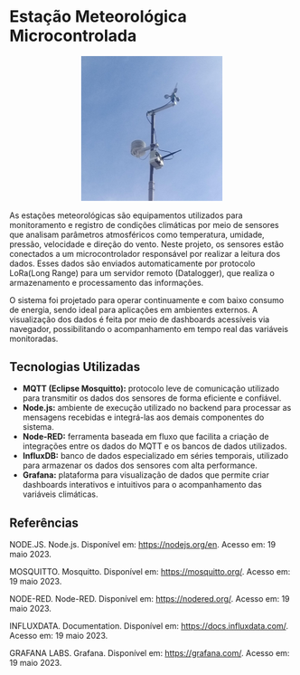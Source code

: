 <h1>Estação Meteorológica Microcontrolada</h1>

<div align="center">
    <img src="Imagens/Estacao.jpeg" width="250px">
</div>

As estações meteorológicas são equipamentos utilizados para monitoramento e registro de condições climáticas por meio de sensores que analisam parâmetros atmosféricos como temperatura, umidade, pressão, velocidade e direção do vento. Neste projeto, os sensores estão conectados a um microcontrolador responsável por realizar a leitura dos dados. Esses dados são enviados automaticamente por protocolo LoRa(Long Range) para um servidor remoto (Datalogger), que realiza o armazenamento e processamento das informações.

O sistema foi projetado para operar continuamente e com baixo consumo de energia, sendo ideal para aplicações em ambientes externos. A visualização dos dados é feita por meio de dashboards acessíveis via navegador, possibilitando o acompanhamento em tempo real das variáveis monitoradas.

<h2>Tecnologias Utilizadas</h2>

<ul>
    <li><strong>MQTT (Eclipse Mosquitto):</strong> protocolo leve de comunicação utilizado para transmitir os dados dos sensores de forma eficiente e confiável.</li>
    <li><strong>Node.js:</strong> ambiente de execução utilizado no backend para processar as mensagens recebidas e integrá-las aos demais componentes do sistema.</li>
    <li><strong>Node-RED:</strong> ferramenta baseada em fluxo que facilita a criação de integrações entre os dados do MQTT e os bancos de dados utilizados.</li>
    <li><strong>InfluxDB:</strong> banco de dados especializado em séries temporais, utilizado para armazenar os dados dos sensores com alta performance.</li>
    <li><strong>Grafana:</strong> plataforma para visualização de dados que permite criar dashboards interativos e intuitivos para o acompanhamento das variáveis climáticas.</li>
</ul>

<h2>Referências</h2>

<p>
NODE.JS. Node.js. Disponível em: <a href="https://nodejs.org/en">https://nodejs.org/en</a>. Acesso em: 19 maio 2023.
</p>
<p>
MOSQUITTO. Mosquitto. Disponível em: <a href="https://mosquitto.org/">https://mosquitto.org/</a>. Acesso em: 19 maio 2023.
</p>
<p>
NODE-RED. Node-RED. Disponível em: <a href="https://nodered.org/">https://nodered.org/</a>. Acesso em: 19 maio 2023.
</p>
<p>
INFLUXDATA. Documentation. Disponível em: <a href="https://docs.influxdata.com/">https://docs.influxdata.com/</a>. Acesso em: 19 maio 2023.
</p>
<p>
GRAFANA LABS. Grafana. Disponível em: <a href="https://grafana.com/">https://grafana.com/</a>. Acesso em: 19 maio 2023.
</p>
